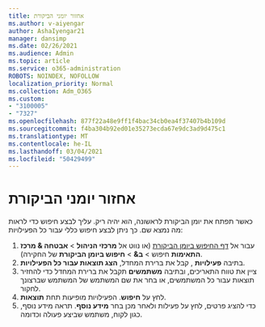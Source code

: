 ```yaml
---
title: אחזור יומני הביקורת
ms.author: v-aiyengar
author: AshaIyengar21
manager: dansimp
ms.date: 02/26/2021
ms.audience: Admin
ms.topic: article
ms.service: o365-administration
ROBOTS: NOINDEX, NOFOLLOW
localization_priority: Normal
ms.collection: Adm_O365
ms.custom:
- "3100005"
- "7327"
ms.openlocfilehash: 877f22a48e9ff1f4bac34cb0ea4f37407b4b109d
ms.sourcegitcommit: f4ba304b92ed01e35273ecda67e9dc3ad9d475c1
ms.translationtype: MT
ms.contentlocale: he-IL
ms.lasthandoff: 03/04/2021
ms.locfileid: "50429499"
---
```

# <a name="retrieve-the-audit-logs"></a>אחזור יומני הביקורת

כאשר תפתח את יומן הביקורת לראשונה, הוא יהיה ריק. עליך לבצע חיפוש כדי לראות מה נמצא שם. כך ניתן לבצע חיפוש כללי עבור כל הפעילויות:

1. עבור אל [דף החיפוש ביומן הביקורת](https://protection.office.com/#/unifiedauditlog) (או נווט אל **מרכזי הניהול**  >  **אבטחה & מרכז התאימות** חיפוש  >  **ב&**  >  **חיפוש ביומן הביקורת** של החקירה).
1. בתיבה **פעילויות** , קבל את ברירת המחדל, **הצג תוצאות עבור כל הפעילויות**.
1. ציין את טווח התאריכים, ובתיבה **משתמשים** תקבל את ברירת המחדל כדי להחזיר תוצאות עבור כל המשתמשים, או בחר את שם המשתמש של המשתמש שברצונך לחקור.
1. לחץ על **חיפוש**. הפעילויות מופיעות תחת **תוצאות**.
1. כדי להציג פרטים, לחץ על פעילות ולאחר מכן בחר **מידע נוסף**. תראה מידע נוסף, כגון לקוח, משתמש שביצע פעולה וכדומה.
